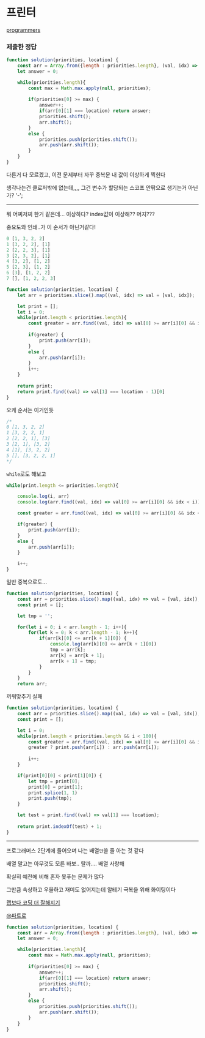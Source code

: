 # 프린터

[programmers](https://programmers.co.kr/learn/courses/30/lessons/42587)

### 제출한 정답

```js
function solution(priorities, location) {
    const arr = Array.from({length : priorities.length}, (val, idx) => val = [priorities[idx], idx]);
    let answer = 0;

    while(priorities.length){
        const max = Math.max.apply(null, priorities);
        
        if(priorities[0] >= max) {
            answer++;
            if(arr[0][1] === location) return answer;
            priorities.shift();
            arr.shift();
        } 
        else {
            priorities.push(priorities.shift());
            arr.push(arr.shift());
        }
    }
}
```

다른거 다 모르겠고, 이전 문제부터 자꾸 중복문 내 값이 이상하게 찍힌다

생각나는건 클로저밖에 없는데,,,, 그건 변수가 할당되는 스코프 안팎으로 생기는거 아닌가? '-';

---

뭐 어찌저찌 한거 같은데... 이상하다? index값이 이상해?? 머지???

중요도와 인쇄..가 이 순서가 아닌거같다!
```js
0 [1, 3, 2, 2]
1 [3, 2, 2], [1]
2 [2, 2, 3], [1]
3 [2, 3, 2], [1]
4 [3, 2], [1, 2]
5 [2, 3], [1, 2]
6 [3], [1, 2, 2]
7 [], [1, 2, 2, 3]
```

```js
function solution(priorities, location) {
    let arr = priorities.slice().map((val, idx) => val = [val, idx]);

    let print = [];
    let i = 0;
    while(print.length < priorities.length){
        const greater = arr.find((val, idx) => val[0] >= arr[i][0] && idx < i);
        
        if(greater) {
            print.push(arr[i]);
        }
        else {
            arr.push(arr[i]);
        }
        i++;
    }
    
    return print;
    return print.find((val) => val[1] === location - 1)[0]
}
```

오케 순서는 이거인듯 

```js
/*
0 [1, 3, 2, 2]
1 [3, 2, 2, 1]
2 [2, 2, 1], [3]
3 [2, 1], [3, 2]
4 [1], [3, 2, 2]
5 [], [3, 2, 2, 1]
*/
```

`while`로도 해보고
```js
while(print.length <= priorities.length){

    console.log(i, arr)
    console.log(arr.find((val, idx) => val[0] >= arr[i][0] && idx < i))

    const greater = arr.find((val, idx) => val[0] >= arr[i][0] && idx < i);

    if(greater) {
        print.push(arr[i]);
    }
    else {
        arr.push(arr[i]);
    }

    i++;
}
```

일반 중복으로도...
```js
function solution(priorities, location) {
    const arr = priorities.slice().map((val, idx) => val = [val, idx]);
    const print = [];

    let tmp = '';

    for(let i = 0; i < arr.length - 1; i++){
        for(let k = 0; k < arr.length - 1; k++){
            if(arr[k][0] <= arr[k + 1][0]) {
                console.log(arr[k][0] <= arr[k + 1][0])
                tmp = arr[k];
                arr[k] = arr[k + 1];
                arr[k + 1] = tmp;
            }
        }   
    }
    return arr;
```

끼워맞추기 실패
```js
function solution(priorities, location) {
    const arr = priorities.slice().map((val, idx) => val = [val, idx]);
    const print = [];

    let i = 0;
    while(print.length < priorities.length && i < 100){
        const greater = arr.find((val, idx) => val[0] <= arr[i][0] && idx < i);
        greater ? print.push(arr[i]) : arr.push(arr[i]);
        
        i++;
    }

    if(print[0][0] < print[1][0]) {
        let tmp = print[0];
        print[0] = print[1];
        print.splice(1, 1)
        print.push(tmp);
    }

    let test = print.find((val) => val[1] === location);
    
    return print.indexOf(test) + 1;
}
```

---

프로그래머스 2단계에 들어오며 나는 배열`만`쓸 줄 아는 것 같다

배열 말고는 아무것도 모른 바보.. 랄까.... 배열 사랑해

확실히 예전에 비해 혼자 못푸는 문제가 많다

그만큼 속상하고 우울하고 재미도 없어지는데 알테기 극복을 위해 화이팅이다

[랩보다 코딩 더 잘해지기](https://laycoder.tistory.com/207)

[@파트로](https://ghost4551.tistory.com/114)


```js
function solution(priorities, location) {
    const arr = Array.from({length : priorities.length}, (val, idx) => val = [priorities[idx], idx]);
    let answer = 0;

    while(priorities.length){
        const max = Math.max.apply(null, priorities);
        
        if(priorities[0] >= max) {
            answer++;
            if(arr[0][1] === location) return answer;
            priorities.shift();
            arr.shift();
        } 
        else {
            priorities.push(priorities.shift());
            arr.push(arr.shift());
        }
    }
}
```